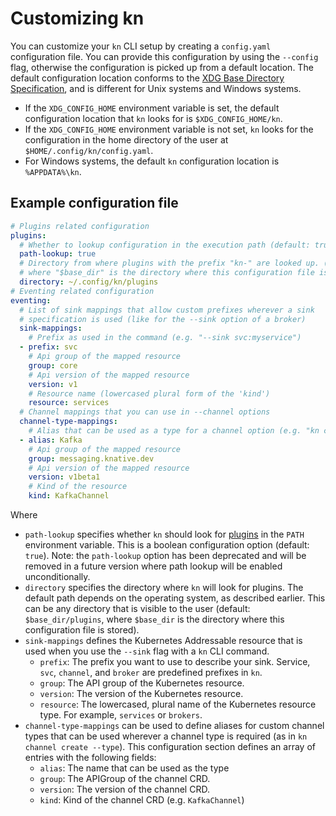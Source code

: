 # Customizing kn

You can customize your `kn` CLI setup by creating a `config.yaml` configuration file. You can provide this configuration by using the `--config` flag, otherwise the configuration is picked up from a default location. The default configuration location conforms to the [XDG Base Directory Specification](https://specifications.freedesktop.org/basedir-spec/basedir-spec-latest.html), and is different for Unix systems and Windows systems.

- If the `XDG_CONFIG_HOME` environment variable is set, the default configuration location that `kn` looks for is `$XDG_CONFIG_HOME/kn`.
- If the `XDG_CONFIG_HOME` environment variable is not set, `kn` looks for the configuration in the home directory of the user at `$HOME/.config/kn/config.yaml`.
- For Windows systems, the default `kn` configuration location is `%APPDATA%\kn`.

## Example configuration file

```yaml
# Plugins related configuration
plugins:
  # Whether to lookup configuration in the execution path (default: true). This option is deprecated and will be removed in a future version where path lookup will be enabled unconditionally
  path-lookup: true
  # Directory from where plugins with the prefix "kn-" are looked up. (default: "$base_dir/plugins"
  # where "$base_dir" is the directory where this configuration file is stored)
  directory: ~/.config/kn/plugins
# Eventing related configuration
eventing:
  # List of sink mappings that allow custom prefixes wherever a sink
  # specification is used (like for the --sink option of a broker)
  sink-mappings:
    # Prefix as used in the command (e.g. "--sink svc:myservice")
  - prefix: svc
    # Api group of the mapped resource
    group: core
    # Api version of the mapped resource
    version: v1
    # Resource name (lowercased plural form of the 'kind')
    resource: services
  # Channel mappings that you can use in --channel options
  channel-type-mappings:
    # Alias that can be used as a type for a channel option (e.g. "kn create channel mychannel --type Kafka")
  - alias: Kafka
    # Api group of the mapped resource
    group: messaging.knative.dev
    # Api version of the mapped resource
    version: v1beta1
    # Kind of the resource
    kind: KafkaChannel
```

Where

- `path-lookup` specifies whether `kn` should look for [plugins](kn-plugins.md) in the `PATH` environment variable. This is a boolean configuration option (default: `true`). Note: the `path-lookup` option has been deprecated and will be removed in a future version where path lookup will be enabled unconditionally.
- `directory` specifies the directory where `kn` will look for plugins. The default path depends on the operating system, as described earlier. This can be any directory that is visible to the user (default: `$base_dir/plugins`, where `$base_dir` is the directory where this configuration file is stored).
- `sink-mappings` defines the Kubernetes Addressable resource that is used when you use the `--sink` flag with a `kn` CLI command.
    - `prefix`: The prefix you want to use to describe your sink. Service, `svc`, `channel`, and `broker` are predefined prefixes in `kn`.
    <!--can be a prefix be anything? Otherwise let's provide a full list of what's allowed, limitations, etc.-->
    - `group`: The API group of the Kubernetes resource.
    - `version`: The version of the Kubernetes resource.
    - `resource`: The lowercased, plural name of the Kubernetes resource type. For example, `services` or `brokers`.
- `channel-type-mappings` can be used to define aliases for custom channel types that can be used wherever a channel type is required (as in `kn channel create --type`). This configuration section defines an array of entries with the following fields:
  - `alias`: The name that can be used as the type
  - `group`: The APIGroup of the channel CRD.
  - `version`: The version of the channel CRD.
  - `kind`: Kind of the channel CRD (e.g. `KafkaChannel`)
